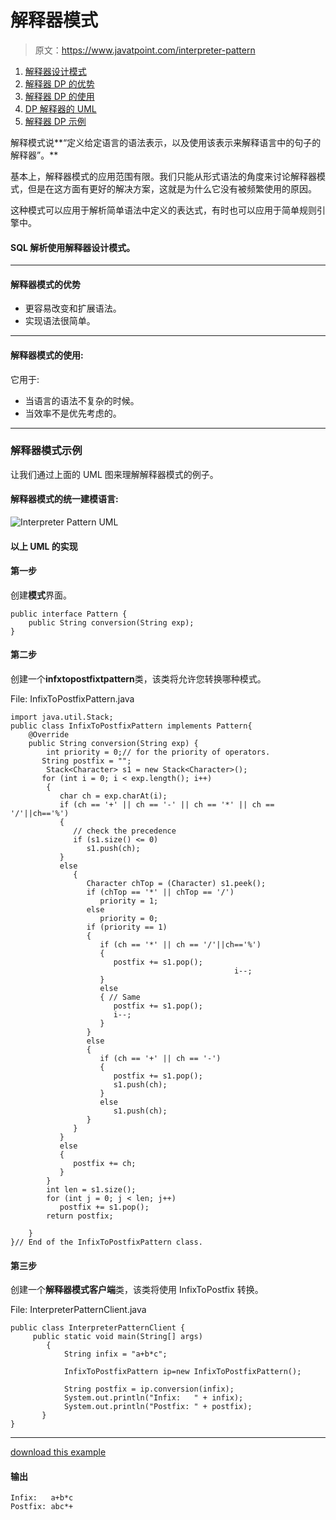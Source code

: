 # 解释器模式

> 原文：<https://www.javatpoint.com/interpreter-pattern>

1.  [解释器设计模式](#)
2.  [解释器 DP 的优势](#adv)
3.  [解释器 DP 的使用](#usage)
4.  [DP 解释器的 UML](#uml)
5.  [解释器 DP 示例](#ex)

解释模式说**“定义给定语言的语法表示，以及使用该表示来解释语言中的句子的解释器”。**

基本上，解释器模式的应用范围有限。我们只能从形式语法的角度来讨论解释器模式，但是在这方面有更好的解决方案，这就是为什么它没有被频繁使用的原因。

这种模式可以应用于解析简单语法中定义的表达式，有时也可以应用于简单规则引擎中。

#### SQL 解析使用解释器设计模式。

* * *

#### 解释器模式的优势

*   更容易改变和扩展语法。
*   实现语法很简单。

* * *

#### 解释器模式的使用:

它用于:

*   当语言的语法不复杂的时候。
*   当效率不是优先考虑的。

* * *

### 解释器模式示例

让我们通过上面的 UML 图来理解解释器模式的例子。

#### 解释器模式的统一建模语言:

![Interpreter Pattern UML](../img/d07d023a94cb6043d16a0ba0055afb22.png)

#### 以上 UML 的实现

#### 第一步

创建**模式**界面。

```
public interface Pattern {
	public String conversion(String exp);
}

```

#### 第二步

创建一个**infxtopostfixtpattern**类，该类将允许您转换哪种模式。

File: InfixToPostfixPattern.java

```
import java.util.Stack;
public class InfixToPostfixPattern implements Pattern{
	@Override
	public String conversion(String exp) {
        int priority = 0;// for the priority of operators.
       String postfix = "";
        Stack<Character> s1 = new Stack<Character>();
       for (int i = 0; i < exp.length(); i++)
        {
           char ch = exp.charAt(i);
           if (ch == '+' || ch == '-' || ch == '*' || ch == '/'||ch=='%')
           {
              // check the precedence
              if (s1.size() <= 0)
                 s1.push(ch);
           }
           else
              {
                 Character chTop = (Character) s1.peek();
                 if (chTop == '*' || chTop == '/')
                    priority = 1;
                 else
                    priority = 0;
                 if (priority == 1)
                 {
                    if (ch == '*' || ch == '/'||ch=='%')
                    {
                       postfix += s1.pop();
                                                  i--;
                    }
                    else
                    { // Same
                       postfix += s1.pop();
                       i--;
                    }
                 }
                 else
                 {
                    if (ch == '+' || ch == '-')
                    {
                       postfix += s1.pop();
                       s1.push(ch);
                    }
                    else
                       s1.push(ch);
                 }
              }
           }
           else
           {             
              postfix += ch;
           }
        }
        int len = s1.size();
        for (int j = 0; j < len; j++)
           postfix += s1.pop();
        return postfix;

	} 
}// End of the InfixToPostfixPattern class.

```

#### 第三步

创建一个**解释器模式客户端**类，该类将使用 InfixToPostfix 转换。

File: InterpreterPatternClient.java

```
public class InterpreterPatternClient {
	 public static void main(String[] args)
	    {
	        String infix = "a+b*c";

	        InfixToPostfixPattern ip=new InfixToPostfixPattern();

	        String postfix = ip.conversion(infix);
	        System.out.println("Infix:   " + infix);
	        System.out.println("Postfix: " + postfix);
 	   }
}

```

* * *

[download this example](designpattern/designpatternexample/interpreterpattern.zip)

#### 输出

```
Infix:   a+b*c
Postfix: abc*+

```